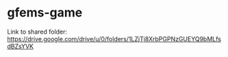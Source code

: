# gfems-game

Link to shared folder:
https://drive.google.com/drive/u/0/folders/1LZjTj8XrbPGPNzGUEYQ9bMLfsdBZsYVK